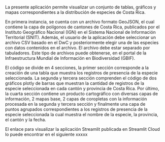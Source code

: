 La presente aplicación permite visualizar un conjunto de tablas, gráficos y mapas correspondientes a la distribución de especies de Costa Rica. 

En primera instancia, se cuenta con un archivo formato GeoJSON, el cual contiene la capa de polígonos de cantones de Costa Rica, publicados por el Instituto Geográfico Nacional (IGN) en el Sistema Nacional de Información Territorial (SNIT). Además, el usuario de la aplicación debe seleccionar un archivo CSV basado en el DwC y posteriormente elegir una de las especies con datos contenidos en el archivo. El archivo debe estar separado por tabuladores. Este tipo de archivos puede obtenerse, en el portal de la Infraestructura Mundial de Información en Biodiversidad (GBIF).

El código se divide en 4 secciones, la primer sección corresponde a la creación de una tabla que muestra los registros de presencia de la especie seleccionada. La segunda y tercera sección comprenden el código de dos gráficos plotly de barras que muestran la cantidad de registros de la especie seleccionada en cada cantón y provincia de Costa Rica. Por último, la cuarta sección contiene un producto cartográfico con diversas capas de información, 2 mapas base, 2 capas de coropletas  con la información procesada en la segunda y tercera sección y finalmente una capa de puntos agrupados correspondientes a los registros de presencia de la especie seleccionada la cual muestra el nombre de la especie, la provincia, el cantón y la fecha. 

El enlace para visualizar la aplicación Streamlit publicada en Streamlit Cloud lo puede encontrar en el siguiente xxxxx

